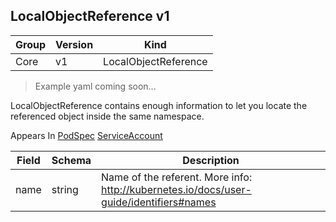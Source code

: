 ## LocalObjectReference v1

Group        | Version     | Kind
------------ | ---------- | -----------
Core | v1 | LocalObjectReference

> Example yaml coming soon...



LocalObjectReference contains enough information to let you locate the referenced object inside the same namespace.

<aside class="notice">
Appears In  <a href="#podspec-v1">PodSpec</a>  <a href="#serviceaccount-v1">ServiceAccount</a> </aside>

Field        | Schema     | Description
------------ | ---------- | -----------
name | string | Name of the referent. More info: http://kubernetes.io/docs/user-guide/identifiers#names

